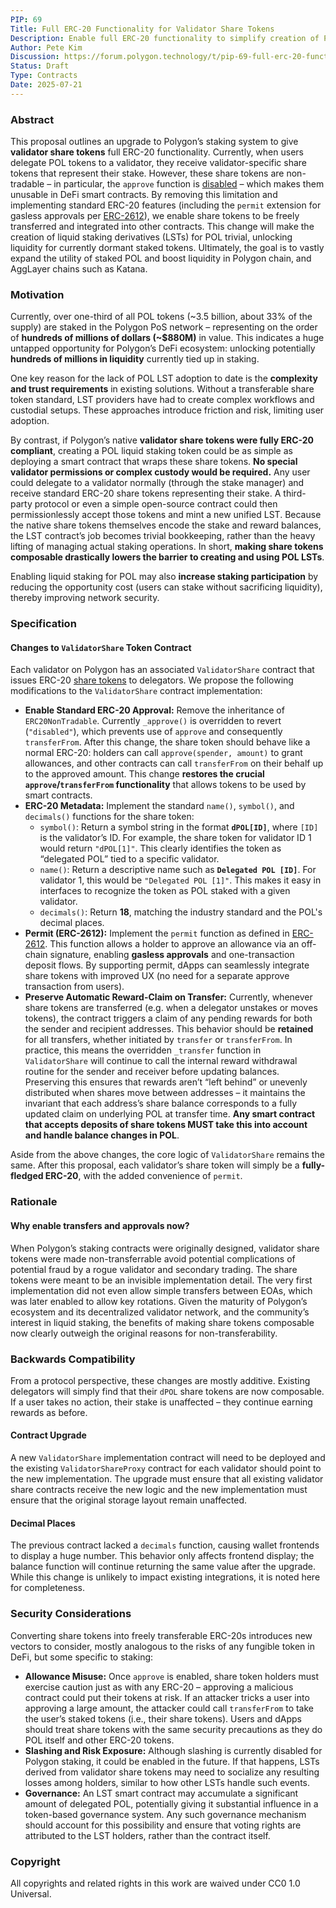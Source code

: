```yaml
---
PIP: 69
Title: Full ERC-20 Functionality for Validator Share Tokens
Description: Enable full ERC-20 functionality to simplify creation of POL liquid staking tokens (LSTs) and expand the utility of staked POL.
Author: Pete Kim
Discussion: https://forum.polygon.technology/t/pip-69-full-erc-20-functionality-for-validator-share-tokens/21162
Status: Draft
Type: Contracts
Date: 2025-07-21
---
```


### Abstract

This proposal outlines an upgrade to Polygon’s staking system to give **validator share tokens** full ERC-20 functionality. Currently, when users delegate POL tokens to a validator, they receive validator-specific share tokens that represent their stake. However, these share tokens are non-tradable – in particular, the `approve` function is [disabled](https://etherscan.io/address/0x7e94d6cabb20114b22a088d828772645f68cc67b#code) – which makes them unusable in DeFi smart contracts. By removing this limitation and implementing standard ERC-20 features (including the `permit` extension for gasless approvals per [ERC-2612](https://eips.ethereum.org/EIPS/eip-2612)), we enable share tokens to be freely transferred and integrated into other contracts. This change will make the creation of liquid staking derivatives (LSTs) for POL trivial, unlocking liquidity for currently dormant staked tokens. Ultimately, the goal is to vastly expand the utility of staked POL and boost liquidity in Polygon chain, and AggLayer chains such as Katana.

### Motivation

Currently, over one-third of all POL tokens (\~3.5 billion, about 33% of the supply) are staked in the Polygon PoS network – representing on the order of **hundreds of millions of dollars (\~$880M)** in value. This indicates a huge untapped opportunity for Polygon’s DeFi ecosystem: unlocking potentially **hundreds of millions in liquidity** currently tied up in staking.

One key reason for the lack of POL LST adoption to date is the **complexity and trust requirements** in existing solutions. Without a transferable share token standard, LST providers have had to create complex workflows and custodial setups. These approaches introduce friction and risk, limiting user adoption.

By contrast, if Polygon’s native **validator share tokens were fully ERC-20 compliant**, creating a POL liquid staking token could be as simple as deploying a smart contract that wraps these share tokens. **No special validator permissions or complex custody would be required.** Any user could delegate to a validator normally (through the stake manager) and receive standard ERC-20 share tokens representing their stake. A third-party protocol or even a simple open-source contract could then permissionlessly accept those tokens and mint a new unified LST. Because the native share tokens themselves encode the stake and reward balances, the LST contract’s job becomes trivial bookkeeping, rather than the heavy lifting of managing actual staking operations. In short, **making share tokens composable drastically lowers the barrier to creating and using POL LSTs**.

Enabling liquid staking for POL may also **increase staking participation** by reducing the opportunity cost (users can stake without sacrificing liquidity), thereby improving network security. 

### Specification

#### Changes to `ValidatorShare` Token Contract

Each validator on Polygon has an associated `ValidatorShare` contract that issues ERC-20 [share tokens](https://github.com/maticnetwork/contracts/tree/eef53596046eda70a53653a8e5ff79b1cbf0a4f9/contracts/staking/validatorShare) to delegators. We propose the following modifications to the `ValidatorShare` contract implementation:

* **Enable Standard ERC-20 Approval:** Remove the inheritance of `ERC20NonTradable`. Currently `_approve()` is overridden to revert (`"disabled"`), which prevents use of `approve` and consequently `transferFrom`. After this change, the share token should behave like a normal ERC-20: holders can call `approve(spender, amount)` to grant allowances, and other contracts can call `transferFrom` on their behalf up to the approved amount. This change **restores the crucial `approve`/`transferFrom` functionality** that allows tokens to be used by smart contracts.
* **ERC-20 Metadata:** Implement the standard `name()`, `symbol()`, and `decimals()` functions for the share token:
  * `symbol()`: Return a symbol string in the format **`dPOL[ID]`**, where `[ID]` is the validator’s ID. For example, the share token for validator ID 1 would return `"dPOL[1]"`. This clearly identifies the token as “delegated POL” tied to a specific validator.
  * `name()`: Return a descriptive name such as **`Delegated POL [ID]`**. For validator 1, this would be `"Delegated POL [1]"`. This makes it easy in interfaces to recognize the token as POL staked with a given validator.
  * `decimals()`: Return **18**, matching the industry standard and the POL's decimal places.
* **Permit (ERC-2612):** Implement the `permit` function as defined in [ERC-2612](https://eips.ethereum.org/EIPS/eip-2612). This function allows a holder to approve an allowance via an off-chain signature, enabling **gasless approvals** and one-transaction deposit flows. By supporting permit, dApps can seamlessly integrate share tokens with improved UX (no need for a separate approve transaction from users).
* **Preserve Automatic Reward-Claim on Transfer:** Currently, whenever share tokens are transferred (e.g. when a delegator unstakes or moves tokens), the contract triggers a claim of any pending rewards for both the sender and recipient addresses. This behavior should be **retained** for all transfers, whether initiated by `transfer` or `transferFrom`. In practice, this means the overridden `_transfer` function in `ValidatorShare` will continue to call the internal reward withdrawal routine for the sender and receiver before updating balances. Preserving this ensures that rewards aren’t “left behind” or unevenly distributed when shares move between addresses – it maintains the invariant that each address’s share balance corresponds to a fully updated claim on underlying POL at transfer time. **Any smart contract that accepts deposits of share tokens MUST take this into account and handle balance changes in POL**.

Aside from the above changes, the core logic of `ValidatorShare` remains the same. After this proposal, each validator’s share token will simply be a **fully-fledged ERC-20**, with the added convenience of `permit`. 

### Rationale

#### Why enable transfers and approvals now?

When Polygon’s staking contracts were originally designed, validator share tokens were made non-transferrable avoid potential complications of potential fraud by a rogue validator and secondary trading. The share tokens were meant to be an invisible implementation detail. The very first implementation did not even allow simple transfers between EOAs, which was later enabled to allow key rotations. Given the maturity of Polygon’s ecosystem and its decentralized validator network, and the community’s interest in liquid staking, the benefits of making share tokens composable now clearly outweigh the original reasons for non-transferability.

### Backwards Compatibility

From a protocol perspective, these changes are mostly additive. Existing delegators will simply find that their `dPOL` share tokens are now composable. If a user takes no action, their stake is unaffected – they continue earning rewards as before.

#### Contract Upgrade

A new `ValidatorShare` implementation contract will need to be deployed and the existing `ValidatorShareProxy` contract for each validator should point to the new implementation. The upgrade must ensure that all existing validator share contracts receive the new logic and the new implementation must ensure that the original storage layout remain unaffected.

#### Decimal Places

The previous contract lacked a `decimals` function, causing wallet frontends to display a huge number. This behavior only affects frontend display; the balance function will continue returning the same value after the upgrade. While this change is unlikely to impact existing integrations, it is noted here for completeness.

### Security Considerations

Converting share tokens into freely transferable ERC-20s introduces new vectors to consider, mostly analogous to the risks of any fungible token in DeFi, but some specific to staking:

* **Allowance Misuse:** Once `approve` is enabled, share token holders must exercise caution just as with any ERC-20 – approving a malicious contract could put their tokens at risk. If an attacker tricks a user into approving a large amount, the attacker could call `transferFrom` to take the user’s staked tokens (i.e., their share tokens). Users and dApps should treat share tokens with the same security precautions as they do POL itself and other ERC-20 tokens.
* **Slashing and Risk Exposure:** Although slashing is currently disabled for Polygon staking, it could be enabled in the future. If that happens, LSTs derived from validator share tokens may need to socialize any resulting losses among holders, similar to how other LSTs handle such events.
* **Governance:** An LST smart contract may accumulate a significant amount of delegated POL, potentially giving it substantial influence in a token-based governance system. Any such governance mechanism should account for this possibility and ensure that voting rights are attributed to the LST holders, rather than the contract itself.

### Copyright

All copyrights and related rights in this work are waived under CC0 1.0 Universal.
